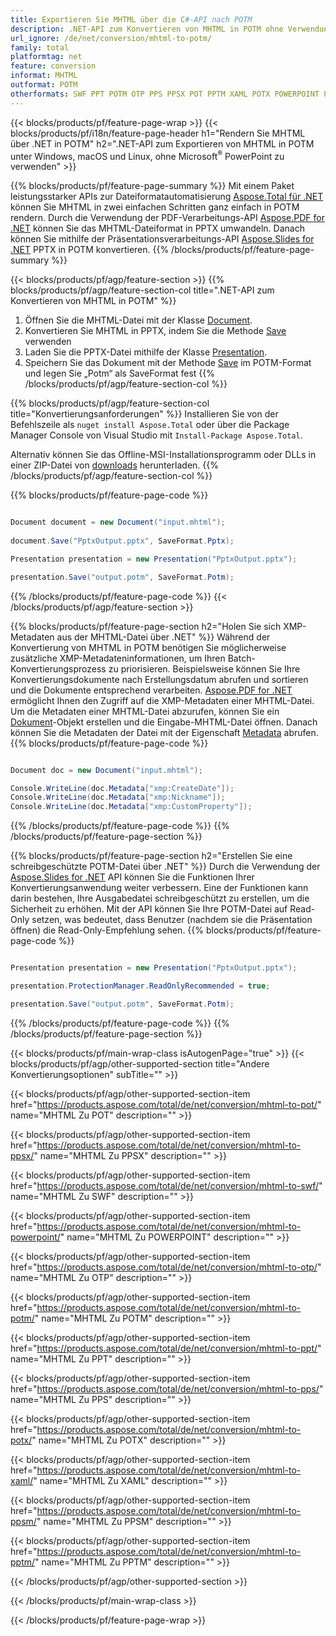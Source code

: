 ```yaml
---
title: Exportieren Sie MHTML über die C#-API nach POTM
description: .NET-API zum Konvertieren von MHTML in POTM ohne Verwendung von Microsoft Word
url_ignore: /de/net/conversion/mhtml-to-potm/
family: total
platformtag: net
feature: conversion
informat: MHTML
outformat: POTM
otherformats: SWF PPT POTM OTP PPS PPSX POT PPTM XAML POTX POWERPOINT PPSM
---
```

{{< blocks/products/pf/feature-page-wrap >}}
{{< blocks/products/pf/i18n/feature-page-header h1="Rendern Sie MHTML über .NET in POTM" h2=".NET-API zum Exportieren von MHTML in POTM unter Windows, macOS und Linux, ohne Microsoft<sup>&reg;</sup> PowerPoint zu verwenden" >}}

{{% blocks/products/pf/feature-page-summary %}}
Mit einem Paket leistungsstarker APIs zur Dateiformatautomatisierung [Aspose.Total für .NET](https://products.aspose.com/total/net/) können Sie MHTML in zwei einfachen Schritten ganz einfach in POTM rendern. Durch die Verwendung der PDF-Verarbeitungs-API [Aspose.PDF for .NET](https://products.aspose.com/pdf/net/) können Sie das MHTML-Dateiformat in PPTX umwandeln. Danach können Sie mithilfe der Präsentationsverarbeitungs-API [Aspose.Slides for .NET](https://products.aspose.com/slides/net/) PPTX in POTM konvertieren.
{{% /blocks/products/pf/feature-page-summary  %}}

{{< blocks/products/pf/agp/feature-section >}}
{{% blocks/products/pf/agp/feature-section-col title=".NET-API zum Konvertieren von MHTML in POTM" %}}
1. Öffnen Sie die MHTML-Datei mit der Klasse [Document](https://reference.aspose.com/pdf/net/aspose.pdf/document).
2. Konvertieren Sie MHTML in PPTX, indem Sie die Methode [Save](https://reference.aspose.com/pdf/net/aspose.pdf.document/save/methods/5) verwenden
3. Laden Sie die PPTX-Datei mithilfe der Klasse [Presentation](https://reference.aspose.com/slides/net/aspose.slides/presentation).
4. Speichern Sie das Dokument mit der Methode [Save](https://reference.aspose.com/slides/net/aspose.slides.presentation/save/methods/5) im POTM-Format und legen Sie „Potm“ als SaveFormat fest
{{% /blocks/products/pf/agp/feature-section-col %}}

{{% blocks/products/pf/agp/feature-section-col title="Konvertierungsanforderungen" %}}
Installieren Sie von der Befehlszeile als ```nuget install Aspose.Total``` oder über die Package Manager Console von Visual Studio mit ```Install-Package Aspose.Total```.

Alternativ können Sie das Offline-MSI-Installationsprogramm oder DLLs in einer ZIP-Datei von [downloads](https://releases.aspose.com/total/net) herunterladen.
{{% /blocks/products/pf/agp/feature-section-col %}}

{{% blocks/products/pf/feature-page-code %}}

```cs

Document document = new Document("input.mhtml");
 
document.Save("PptxOutput.pptx", SaveFormat.Pptx); 

Presentation presentation = new Presentation("PptxOutput.pptx");

presentation.Save("output.potm", SaveFormat.Potm);   
```

{{% /blocks/products/pf/feature-page-code %}}
{{< /blocks/products/pf/agp/feature-section >}}

{{% blocks/products/pf/feature-page-section  h2="Holen Sie sich XMP-Metadaten aus der MHTML-Datei über .NET" %}}
Während der Konvertierung von MHTML in POTM benötigen Sie möglicherweise zusätzliche XMP-Metadateninformationen, um Ihren Batch-Konvertierungsprozess zu priorisieren. Beispielsweise können Sie Ihre Konvertierungsdokumente nach Erstellungsdatum abrufen und sortieren und die Dokumente entsprechend verarbeiten. [Aspose.PDF for .NET](https://products.aspose.com/pdf/net/) ermöglicht Ihnen den Zugriff auf die XMP-Metadaten einer MHTML-Datei. Um die Metadaten einer MHTML-Datei abzurufen, können Sie ein [Dokument](https://reference.aspose.com/pdf/net/aspose.pdf/document)-Objekt erstellen und die Eingabe-MHTML-Datei öffnen. Danach können Sie die Metadaten der Datei mit der Eigenschaft [Metadata](https://reference.aspose.com/pdf/net/aspose.pdf/document/properties/metadata) abrufen.  
{{% blocks/products/pf/feature-page-code %}}

```cs

Document doc = new Document("input.mhtml");

Console.WriteLine(doc.Metadata["xmp:CreateDate"]);
Console.WriteLine(doc.Metadata["xmp:Nickname"]);
Console.WriteLine(doc.Metadata["xmp:CustomProperty"]);
```

{{% /blocks/products/pf/feature-page-code  %}}
{{% /blocks/products/pf/feature-page-section %}}

{{% blocks/products/pf/feature-page-section  h2="Erstellen Sie eine schreibgeschützte POTM-Datei über .NET" %}}
Durch die Verwendung der [Aspose.Slides for .NET](https://products.aspose.com/slides/net/) API können Sie die Funktionen Ihrer Konvertierungsanwendung weiter verbessern. Eine der Funktionen kann darin bestehen, Ihre Ausgabedatei schreibgeschützt zu erstellen, um die Sicherheit zu erhöhen. Mit der API können Sie Ihre POTM-Datei auf Read-Only setzen, was bedeutet, dass Benutzer (nachdem sie die Präsentation öffnen) die Read-Only-Empfehlung sehen. 
{{% blocks/products/pf/feature-page-code %}}

```cs

Presentation presentation = new Presentation("PptxOutput.pptx");

presentation.ProtectionManager.ReadOnlyRecommended = true;

presentation.Save("output.potm", SaveFormat.Potm);     
```

{{% /blocks/products/pf/feature-page-code  %}}
{{% /blocks/products/pf/feature-page-section %}}

{{< blocks/products/pf/main-wrap-class isAutogenPage="true" >}}
{{< blocks/products/pf/agp/other-supported-section title="Andere Konvertierungsoptionen" subTitle="" >}}

{{< blocks/products/pf/agp/other-supported-section-item href="https://products.aspose.com/total/de/net/conversion/mhtml-to-pot/" name="MHTML Zu POT" description="" >}}

{{< blocks/products/pf/agp/other-supported-section-item href="https://products.aspose.com/total/de/net/conversion/mhtml-to-ppsx/" name="MHTML Zu PPSX" description="" >}}

{{< blocks/products/pf/agp/other-supported-section-item href="https://products.aspose.com/total/de/net/conversion/mhtml-to-swf/" name="MHTML Zu SWF" description="" >}}

{{< blocks/products/pf/agp/other-supported-section-item href="https://products.aspose.com/total/de/net/conversion/mhtml-to-powerpoint/" name="MHTML Zu POWERPOINT" description="" >}}

{{< blocks/products/pf/agp/other-supported-section-item href="https://products.aspose.com/total/de/net/conversion/mhtml-to-otp/" name="MHTML Zu OTP" description="" >}}

{{< blocks/products/pf/agp/other-supported-section-item href="https://products.aspose.com/total/de/net/conversion/mhtml-to-potm/" name="MHTML Zu POTM" description="" >}}

{{< blocks/products/pf/agp/other-supported-section-item href="https://products.aspose.com/total/de/net/conversion/mhtml-to-ppt/" name="MHTML Zu PPT" description="" >}}

{{< blocks/products/pf/agp/other-supported-section-item href="https://products.aspose.com/total/de/net/conversion/mhtml-to-pps/" name="MHTML Zu PPS" description="" >}}

{{< blocks/products/pf/agp/other-supported-section-item href="https://products.aspose.com/total/de/net/conversion/mhtml-to-potx/" name="MHTML Zu POTX" description="" >}}

{{< blocks/products/pf/agp/other-supported-section-item href="https://products.aspose.com/total/de/net/conversion/mhtml-to-xaml/" name="MHTML Zu XAML" description="" >}}

{{< blocks/products/pf/agp/other-supported-section-item href="https://products.aspose.com/total/de/net/conversion/mhtml-to-ppsm/" name="MHTML Zu PPSM" description="" >}}

{{< blocks/products/pf/agp/other-supported-section-item href="https://products.aspose.com/total/de/net/conversion/mhtml-to-pptm/" name="MHTML Zu PPTM" description="" >}}



{{< /blocks/products/pf/agp/other-supported-section >}}

{{< /blocks/products/pf/main-wrap-class >}}

{{< /blocks/products/pf/feature-page-wrap >}}
